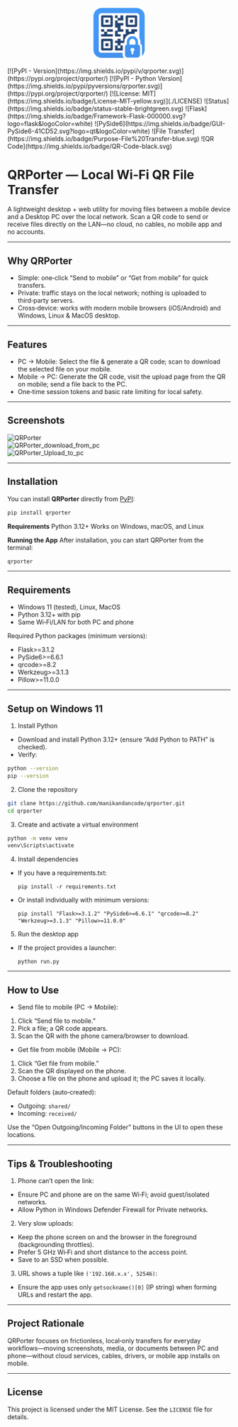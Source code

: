 <p align="center">
  <img src="https://raw.githubusercontent.com/manikandancode/qrporter/main/assets/icon.png" 
       alt="QRPorter App Icon" width="120"/>
</p>
[![PyPI - Version](https://img.shields.io/pypi/v/qrporter.svg)](https://pypi.org/project/qrporter/)
[![PyPI - Python Version](https://img.shields.io/pypi/pyversions/qrporter.svg)](https://pypi.org/project/qrporter/)
[![License: MIT](https://img.shields.io/badge/License-MIT-yellow.svg)](./LICENSE)
![Status](https://img.shields.io/badge/status-stable-brightgreen.svg)
![Flask](https://img.shields.io/badge/Framework-Flask-000000.svg?logo=flask&logoColor=white)
![PySide6](https://img.shields.io/badge/GUI-PySide6-41CD52.svg?logo=qt&logoColor=white)
![File Transfer](https://img.shields.io/badge/Purpose-File%20Transfer-blue.svg)
![QR Code](https://img.shields.io/badge/QR-Code-black.svg)

# QRPorter — Local Wi‑Fi QR File Transfer

A lightweight desktop + web utility for moving files between a mobile device and a Desktop PC over the local network. Scan a QR code to send or receive files directly on the LAN—no cloud, no cables, no mobile app and no accounts.

---

## Why QRPorter

- Simple: one‑click “Send to mobile” or “Get from mobile” for quick transfers.
- Private: traffic stays on the local network; nothing is uploaded to third‑party servers.
- Cross‑device: works with modern mobile browsers (iOS/Android) and Windows, Linux & MacOS desktop.

---

## Features

- PC → Mobile: Select the file & generate a QR code; scan to download the selected file on your mobile.
- Mobile → PC: Generate the QR code, visit the upload page from the QR on mobile; send a file back to the PC.
- One‑time session tokens and basic rate limiting for local safety.

---

## Screenshots

![QRPorter](https://github.com/user-attachments/assets/f154d18d-4540-4327-8383-2fb6159cb202)  
![QRPorter_download_from_pc](https://github.com/user-attachments/assets/44d0bc42-4f2c-4795-8ec2-cbb715bae90e)  
![QRPorter_Upload_to_pc](https://github.com/user-attachments/assets/657c60ec-6038-4daf-849c-bcf2282e3ce0)  

---

## Installation

You can install **QRPorter** directly from [PyPI](https://pypi.org/project/qrporter/):

```bash
pip install qrporter
```
**Requirements**
Python 3.12+
Works on Windows, macOS, and Linux

**Running the App**
After installation, you can start QRPorter from the terminal:

```bash
qrporter
```

---

## Requirements

- Windows 11 (tested), Linux, MacOS
- Python 3.12+ with pip
- Same Wi‑Fi/LAN for both PC and phone

Required Python packages (minimum versions):
- Flask>=3.1.2
- PySide6>=6.6.1
- qrcode>=8.2
- Werkzeug>=3.1.3
- Pillow>=11.0.0

---

## Setup on Windows 11

1) Install Python
- Download and install Python 3.12+ (ensure “Add Python to PATH” is checked).
- Verify:
```bash
python --version
pip --version
```
2) Clone the repository
```bash
git clone https://github.com/manikandancode/qrporter.git
cd qrporter
```

3) Create and activate a virtual environment
```bash
python -m venv venv
venv\Scripts\activate
```

4) Install dependencies
- If you have a requirements.txt:
  ```
  pip install -r requirements.txt
  ```
- Or install individually with minimum versions:
  ```
  pip install "Flask>=3.1.2" "PySide6>=6.6.1" "qrcode>=8.2" "Werkzeug>=3.1.3" "Pillow>=11.0.0"
  ```

5) Run the desktop app
- If the project provides a launcher:
  ```
  python run.py
  ```

---

## How to Use

- Send file to mobile (PC → Mobile):
1. Click “Send file to mobile.”
2. Pick a file; a QR code appears.
3. Scan the QR with the phone camera/browser to download.

- Get file from mobile (Mobile → PC):
1. Click “Get file from mobile.”
2. Scan the QR displayed on the phone.
3. Choose a file on the phone and upload it; the PC saves it locally.

Default folders (auto‑created):
- Outgoing: `shared/`
- Incoming: `received/`

Use the “Open Outgoing/Incoming Folder” buttons in the UI to open these locations.

---

## Tips & Troubleshooting

1. Phone can’t open the link:
- Ensure PC and phone are on the same Wi‑Fi; avoid guest/isolated networks.
- Allow Python in Windows Defender Firewall for Private networks.

2. Very slow uploads:
- Keep the phone screen on and the browser in the foreground (backgrounding throttles).
- Prefer 5 GHz Wi‑Fi and short distance to the access point.
- Save to an SSD when possible.

3. URL shows a tuple like `('192.168.x.x', 52546)`:
- Ensure the app uses only `getsockname()[0]` (IP string) when forming URLs and restart the app.

---

## Project Rationale

QRPorter focuses on frictionless, local‑only transfers for everyday workflows—moving screenshots, media, or documents between PC and phone—without cloud services, cables, drivers, or mobile app installs on mobile.

---

## License

This project is licensed under the MIT License. See the `LICENSE` file for details.

